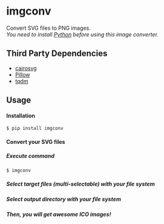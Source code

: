 # imgconv
Convert SVG files to PNG images.  
*You need to install [Python](https://www.python.org/downloads/) before using this image converter.*  

## Third Party Dependencies
- [cairosvg](https://cairosvg.org/)
- [Pillow](https://pillow.readthedocs.io/en/latest/)
- [tqdm](https://pypi.org/project/tqdm/)

## Usage
#### Installation
```
$ pip install imgconv
```

#### Convert your SVG files
##### Execute command
```
$ imgconv
```

##### Select target files (multi-selectable) with your file system
##### Select output directory with your file system
##### Then, you will get awesome ICO images!
